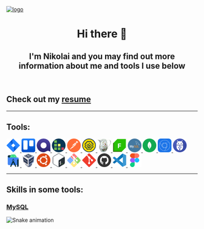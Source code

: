 <!---->

[![logo](https://i.ibb.co/mttg51Q/logo.gif "nikolaiqa")](https://github.com/nikolaiqa)

<h1 align="center"> Hi there 👋 </h1>

<h2 align="center"> I'm Nikolai and you may find out more information about me and tools I use below </h2>
 
 <br>
 
<h2 align="left"> Сheck out my <a href="https://drive.google.com/file/d/13ccjGmmKePU6CzG8RiyijSYLzqPSi40-/view?usp=share_link" title="ru-version" target="_blank"> resume </a> </h2>

---

<h2 align="left"> Tools: </h2>

<p align="left"> <a href="https://github.com/nikolaiqa"><img  alt="Jira" title="Jira" width="36" height="36" src="./Sourses/Jira.svg"/> </a> <a href="https://github.com/nikolaiqa"><img  alt="Trello" title="Trello" width="36" height="36" src="./Sourses/Trello.svg"/> </a> <a href="https://github.com/nikolaiqa"><img  alt="Qase" title="Qase" width="36" height="36" src="./Sourses/Qase.png"/> </a> <a href="https://github.com/nikolaiqa"><img  alt="TestRail" title="TestRail" width="36" height="36" src="./Sourses/TestRail.png"/> </a> <a href="https://github.com/nikolaiqa"><img  alt="Postman" title="Postman" width="36" height="36" src="./Sourses/Postman.svg"/> </a> <a href="https://github.com/nikolaiqa"><img  alt="SoapUI" title="SoapUI" width="36" height="36" src="./Sourses/SoapUI.svg"/> </a> <a href="https://github.com/nikolaiqa"><img  alt="Charles Proxy" title="Charles Proxy" width="36" height="36" src="./Sourses/Charles Proxy.svg"/> </a> <a href="https://github.com/nikolaiqa"><img  alt="Fiddler" title="Fiddler" width="36" height="36"  src="./Sourses/Fiddler.png"/> </a> <a href="https://github.com/nikolaiqa/MySQL"><img  alt="MySQL" title="MySQL" width="36" height="36" src="./Sourses/MySQL.png"/> </a> <a href="https://github.com/nikolaiqa"><img  alt="MongoDB" title="MongoDB" width="36" height="36" src="./Sourses/MongoDB.svg"/> </a> <a href="https://github.com/nikolaiqa"><img  alt="DevTools" title="DevTools" width="36" height="36" src="./Sourses/DevTools.png"/> </a> <a href="https://github.com/nikolaiqa"><img  alt="ADB" title="ADB" width="36" height="36" src="./Sourses/ADB.png"/> </a> <a href="https://github.com/nikolaiqa"><img  alt="Android Studio" title="Android Studio" width="36" height="36" src="./Sourses/AndroidStudio.svg"/> </a> <a href="https://github.com/nikolaiqa"><img  alt="VirtualBox" title="VirtualBox" width="36" height="36" src="./Sourses/VirtualBox.svg"/> </a> <a href="https://github.com/nikolaiqa/Ubuntu/blob/main/Task%201%20(pwd%2C%20ls%2C%20mkdir%2C%20mv%2C%20rm).md"><img  alt="Ubuntu" title="Ubuntu" width="36" height="36" src="./Sourses/Ubuntu.svg"/> </a> <a href="https://github.com/nikolaiqa/Ubuntu/blob/main/Task%202%20(echo%2C%20nano%2C%20cat%2C%20vim%2C%20grep).md"><img  alt="Bash" title="Bash" width="36" height="36" src="./Sourses/Bash.svg"/> </a> <a href="https://github.com/nikolaiqa"><img  alt="Git Bash" title="Git Bash" width="36" height="36" src="./Sourses/GitBash.svg"/> </a> <a href="https://github.com/nikolaiqa"><img  alt="Git" title="Git" width="36" height="36" src="./Sourses/Git.svg"/> </a> <a href="https://github.com/nikolaiqa?tab=repositories"><img  alt="GitHub" title="GitHub" width="36" height="36" src="./Sourses/Github.png"/> </a> <a href="https://github.com/nikolaiqa"><img  alt="VS Code" title="VS Code" width="36" height="36" src="./Sourses/VScode.svg"/> </a> <a href="https://github.com/nikolaiqa"><img  alt="Figma" title="Figma" width="36" height="36" src="./Sourses/Figma.svg"/> </a> </p>

---

<h2 align="left"> Skills in some tools: </h2>

<h3 align="left"> <a href="https://github.com/nikolaiqa/MySQL" title="Click to jump" target="_blank"> MySQL </a> </h3>






















![Snake animation](https://github.com/thepiyushmalhotra/thepiyushmalhotra/blob/output/github-contribution-grid-snake.svg)
